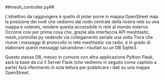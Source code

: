 ##mesh_controller.py##

L’obiettivo da raggiungere è quello di poter porre in mappa OpenStreet map la posizione dei nodi che vediamo dal nodo centrale della nostra rete su una mappa e volendo, rendere questa accessibile in rete al mondo esterno. Occorre così per prima cosa che, grazie alla
interfaccia API meshtastic, mesh_controller.py vedendo via collegamento seriale una unita Tlora che riceve i messaggi di protocollo in rete meshtastic via radio, è in grado di elaborare questi messaggi salvandone i risultati su un DB Sqlite3.

Questo stessa DB, messo in comune con altra applicazione Python Flask, sarà la base da cui il Server Flask (che vedremo in seguito come capitolo a parte) farà riferimento in sola lettura per pubblicare i dati su una mappa OpenStreet.
